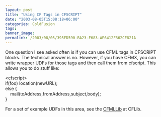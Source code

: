 ```yaml
---
layout: post
title: "Using CF Tags in CFSCRIPT"
date: "2003-08-05T15:08:18+06:00"
categories: ColdFusion 
tags: 
banner_image: 
permalink: /2003/08/05/395FD590-BA23-F683-AE6412F362CE821A
---
```


One question I see asked often is if you can use CFML tags in CFSCRIPT blocks. The technical answer is no. However, if you have CFMX, you can write wrapper UDFs for those tags and then call them from cfscript. This allows you to do stuff like:

&lt;cfscript&gt;<br>
if(foo) location(newURL);<br>
else {<br>
&nbsp;&nbsp;&nbsp;&nbsp;mail(toAddress,fromAddress,subject,body);<br>
}<br>

For a set of example UDFs in this area, see the <a href="http://www.cflib.org/library.cfm?ID=17">CFMLLib</a> at CFLib.